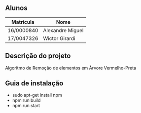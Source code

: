 

## Alunos  
| Matrícula | Nome |  
|-----------------------|---------------------|  
| 16/0000840 | Alexandre Miguel |  
| 17/0047326 | Wictor Girardi |  

## Descrição do projeto
Algoritmo de Remoção de elementos em Árvore Vermelho-Preta

## Guia de instalação
- sudo apt-get install npm
- npm run build
- npm run start

